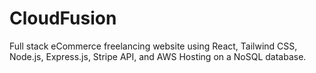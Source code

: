 # CloudFusion
Full stack eCommerce freelancing website using React, Tailwind CSS, Node.js, Express.js, Stripe API, and AWS Hosting on a NoSQL database.

